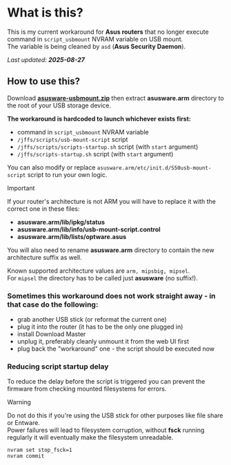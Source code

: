 # What is this?

This is my current workaround for **Asus routers** that no longer execute command in `script_usbmount` NVRAM variable on USB mount.  
The variable is being cleaned by `asd` (**Asus Security Daemon**).

_Last updated: **2025-08-27**_

## How to use this?

Download **[asusware-usbmount.zip](asusware-usbmount.zip)** then extract **asusware.arm** directory to the root of your USB storage device.

**The workaround is hardcoded to launch whichever exists first:**

- command in `script_usbmount` NVRAM variable
- `/jffs/scripts/usb-mount-script` script
- `/jffs/scripts/scripts-startup.sh` script (with `start` argument)
- `/jffs/scripts-startup.sh` script (with `start` argument)

You can also modify or replace `asusware.arm/etc/init.d/S50usb-mount-script` script to run your own logic.

> [!IMPORTANT]
> If your router's architecture is not ARM you will have to replace it with the correct one in these files:
>
> - **asusware.arm/lib/ipkg/status**
> - **asusware.arm/lib/info/usb-mount-script.control**
> - **asusware.arm/lib/lists/optware.asus**
>
> You will also need to rename **asusware.arm** directory to contain the new architecture suffix as well.
>
> Known supported architecture values are `arm, mipsbig, mipsel`.  
> For `mipsel` the directory has to be called just **asusware** (no suffix!).

### Sometimes this workaround does not work straight away - in that case do the following:

- grab another USB stick (or reformat the current one)
- plug it into the router (it has to be the only one plugged in)
- install Download Master
- unplug it, preferably cleanly unmount it from the web UI first
- plug back the "workaround" one - the script should be executed now

### Reducing script startup delay

To reduce the delay before the script is triggered you can prevent the firmware from checking mounted filesystems for errors.

> [!WARNING]
> Do not do this if you're using the USB stick for other purposes like file share or Entware.  
> Power failures will lead to filesystem corruption, without **fsck** running regularly it will eventually make the filesystem unreadable.

```
nvram set stop_fsck=1
nvram commit
```
